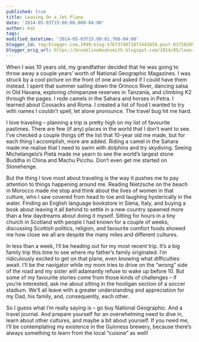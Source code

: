 ```yaml
---
published: true
title: Leaving On a Jet Plane
date: '2014-05-03T15:00:00.000-04:00'
author: Kat
tags:
modified_datetime: '2014-05-03T15:00:01.708-04:00'
blogger_id: tag:blogger.com,1999:blog-5767374071871443859.post-8375820992578777260
blogger_orig_url: https://brooklinebooksmith.blogspot.com/2014/05/leaving-on-jet-plane.html
---
```

When I was 10 years old, my grandfather decided that he was going to throw away a couple years’ worth of National Geographic Magazines. I was struck by a cool picture on the front of one and asked if I could have them instead. I spent that summer sailing down the Orinoco River, dancing salsa in Old Havana, exploring chimpanzee reserves in Tanzania, and climbing K2 through the pages. I rode camels in the Sahara and horses in Petra. I learned about Cossacks and Roma. I created a list of food I wanted to try with names I couldn’t spell, let alone pronounce. The travel bug hit me hard.

I love traveling – planning a trip is pretty high on my list of favourite pastimes. There are few (if any) places in the world that I don’t want to see. I’ve checked a couple things off the list that 10-year old me made, but for each thing I accomplish, more are added. Riding a camel in the Sahara made me realise that I need to swim with dolphins and try skydiving. Seeing Michelangelo’s Pietà made me yearn to see the world’s largest stone Buddha in China and Machu Picchu. Don’t even get me started on Stonehenge.

But the thing I love most about traveling is the way it pushes me to pay attention to things happening around me. Reading Nietzsche on the beach in Morocco made me stop and think about the lives of women in that culture, who I saw covered from head to toe and laughing hysterically in the water. Finding an English language bookstore in Siena, Italy, and buying a book about leaving it all behind to settle in a new country spawned more than a few daydreams about doing it myself. Sitting for hours in a tiny church in Scotland with people I had known for a couple of weeks, discussing Scottish politics, religion, and favourite comfort foods showed me how close we all are despite the many miles and different cultures.

In less than a week, I’ll be heading out for my most recent trip. It’s a big family trip this time to see where my father’s family originated. I’m ridiculously excited to get on that plane, even knowing what difficulties await. I’ll be the navigator while my mom tries to drive on the “wrong” side of the road and my sister will adamantly refuse to wake up before 10\. But some of my favourite stories come from those kinds of challenges – if you’re interested, ask me about sitting in the hooligan section of a soccer stadium. We’ll all leave with a greater understanding and appreciation for my Dad, his family, and, consequently, each other.

So I guess what I’m really saying is – go buy National Geographic. And a travel journal. And prepare yourself for an overwhelming need to dive in, learn about other cultures, and maybe a bit about yourself. If you need me, I’ll be contemplating my existence in the Guinness brewery, because there’s always something to learn from the local “cuisine” as well!

